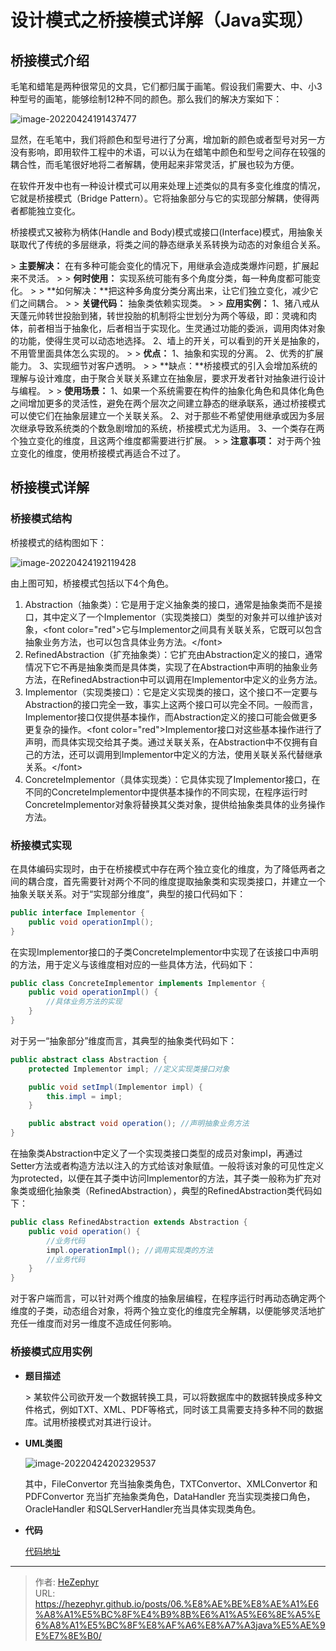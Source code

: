 # 设计模式之桥接模式详解（Java实现）

## 桥接模式介绍

毛笔和蜡笔是两种很常见的文具，它们都归属于画笔。假设我们需要大、中、小3种型号的画笔，能够绘制12种不同的颜色。那么我们的解决方案如下：

![image-20220424191437477](https://raw.githubusercontent.com/unique-pure/NewPicGoLibrary/main/img/778fc90ed46e2c273ccb2ad4cafc080c-20231125211551147.png)

显然，在毛笔中，我们将颜色和型号进行了分离，增加新的颜色或者型号对另一方没有影响，即用软件工程中的术语，可以认为在蜡笔中颜色和型号之间存在较强的耦合性，而毛笔很好地将二者解耦，使用起来非常灵活，扩展也较为方便。

在软件开发中也有一种设计模式可以用来处理上述类似的具有多变化维度的情况，它就是桥接模式（Bridge Pattern）。它将抽象部分与它的实现部分解耦，使得两者都能独立变化。

桥接模式又被称为柄体(Handle and Body)模式或接口(Interface)模式，用抽象关联取代了传统的多层继承，将类之间的静态继承关系转换为动态的对象组合关系。

&gt; **主要解决：** 在有多种可能会变化的情况下，用继承会造成类爆炸问题，扩展起来不灵活。
&gt;
&gt; **何时使用：** 实现系统可能有多个角度分类，每一种角度都可能变化。
&gt;
&gt; **如何解决：**把这种多角度分类分离出来，让它们独立变化，减少它们之间耦合。
&gt;
&gt; **关键代码：** 抽象类依赖实现类。
&gt;
&gt; **应用实例：** 1、猪八戒从天蓬元帅转世投胎到猪，转世投胎的机制将尘世划分为两个等级，即：灵魂和肉体，前者相当于抽象化，后者相当于实现化。生灵通过功能的委派，调用肉体对象的功能，使得生灵可以动态地选择。 2、墙上的开关，可以看到的开关是抽象的，不用管里面具体怎么实现的。
&gt;
&gt; **优点：** 1、抽象和实现的分离。 2、优秀的扩展能力。 3、实现细节对客户透明。
&gt;
&gt; **缺点：**桥接模式的引入会增加系统的理解与设计难度，由于聚合关联关系建立在抽象层，要求开发者针对抽象进行设计与编程。
&gt;
&gt; **使用场景：** 1、如果一个系统需要在构件的抽象化角色和具体化角色之间增加更多的灵活性，避免在两个层次之间建立静态的继承联系，通过桥接模式可以使它们在抽象层建立一个关联关系。 2、对于那些不希望使用继承或因为多层次继承导致系统类的个数急剧增加的系统，桥接模式尤为适用。 3、一个类存在两个独立变化的维度，且这两个维度都需要进行扩展。
&gt;
&gt; **注意事项：** 对于两个独立变化的维度，使用桥接模式再适合不过了。

## 桥接模式详解

### 桥接模式结构

桥接模式的结构图如下：

![image-20220424192119428](https://raw.githubusercontent.com/unique-pure/NewPicGoLibrary/main/img/e186c443621072881aa345cbbad3807d.png)

由上图可知，桥接模式包括以下4个角色。

1. Abstraction（抽象类）：它是用于定义抽象类的接口，通常是抽象类而不是接口，其中定义了一个Implementor（实现类接口）类型的对象并可以维护该对象，&lt;font color=&#34;red&#34;&gt;它与Implementor之间具有关联关系，它既可以包含抽象业务方法，也可以包含具体业务方法。&lt;/font&gt;
2. RefinedAbstraction（扩充抽象类）：它扩充由Abstraction定义的接口，通常情况下它不再是抽象类而是具体类，实现了在Abstraction中声明的抽象业务方法，在RefinedAbstraction中可以调用在Implementor中定义的业务方法。
3. Implementor（实现类接口）：它是定义实现类的接口，这个接口不一定要与Abstraction的接口完全一致，事实上这两个接口可以完全不同。一般而言，Implementor接口仅提供基本操作，而Abstraction定义的接口可能会做更多更复杂的操作。&lt;font color=&#34;red&#34;&gt;Implementor接口对这些基本操作进行了声明，而具体实现交给其子类。通过关联关系，在Abstraction中不仅拥有自己的方法，还可以调用到Implementor中定义的方法，使用关联关系代替继承关系。&lt;/font&gt;
4. ConcreteImplementor（具体实现类）：它具体实现了Implementor接口，在不同的ConcreteImplementor中提供基本操作的不同实现，在程序运行时ConcreteImplementor对象将替换其父类对象，提供给抽象类具体的业务操作方法。

### 桥接模式实现

在具体编码实现时，由于在桥接模式中存在两个独立变化的维度，为了降低两者之间的耦合度，首先需要针对两个不同的维度提取抽象类和实现类接口，并建立一个抽象关联关系。对于“实现部分维度”，典型的接口代码如下：

```java
public interface Implementor {
    public void operationImpl();
}
```

在实现Implementor接口的子类ConcreteImplementor中实现了在该接口中声明的方法，用于定义与该维度相对应的一些具体方法，代码如下：

```java
public class ConcreteImplementor implements Implementor {
    public void operationImpl() {
        //具体业务方法的实现
    }
}
```

对于另一“抽象部分”维度而言，其典型的抽象类代码如下：

```java
public abstract class Abstraction {
    protected Implementor impl; //定义实现类接口对象

    public void setImpl(Implementor impl) {
        this.impl = impl;
    }

    public abstract void operation(); //声明抽象业务方法
}
```

在抽象类Abstraction中定义了一个实现类接口类型的成员对象impl，再通过Setter方法或者构造方法以注入的方式给该对象赋值。一般将该对象的可见性定义为protected，以便在其子类中访问Implementor的方法，其子类一般称为扩充对象类或细化抽象类（RefinedAbstraction），典型的RefinedAbstraction类代码如下：

```java
public class RefinedAbstraction extends Abstraction {
    public void operation() {
        //业务代码
        impl.operationImpl(); //调用实现类的方法
        //业务代码
    }
}
```

对于客户端而言，可以针对两个维度的抽象层编程，在程序运行时再动态确定两个维度的子类，动态组合对象，将两个独立变化的维度完全解耦，以便能够灵活地扩充任一维度而对另一维度不造成任何影响。

### 桥接模式应用实例

* **题目描述**

	&gt; 某软件公司欲开发一个数据转换工具，可以将数据库中的数据转换成多种文件格式，例如TXT、XML、PDF等格式，同时该工具需要支持多种不同的数据库。试用桥接模式对其进行设计。

* **UML类图**

	![image-20220424202329537](https://raw.githubusercontent.com/unique-pure/NewPicGoLibrary/main/img/2257ba4f82dc4651efc4d6991df7529c-20231125211559159.png)

	其中，FileConvertor 充当抽象类角色，TXTConvertor、XMLConvertor 和 PDFConvertor
	充当扩充抽象类角色，DataHandler 充当实现类接口角色，OracleHandler 和SQLServerHandler充当具体实现类角色。  

* **代码**

	[代码地址](https://github.com/unique-pure/designpattern_code/tree/main/src/bridge_pattern)

---

> 作者: [HeZephyr](https://github.com/HeZephyr)  
> URL: https://hezephyr.github.io/posts/06.%E8%AE%BE%E8%AE%A1%E6%A8%A1%E5%BC%8F%E4%B9%8B%E6%A1%A5%E6%8E%A5%E6%A8%A1%E5%BC%8F%E8%AF%A6%E8%A7%A3java%E5%AE%9E%E7%8E%B0/  

